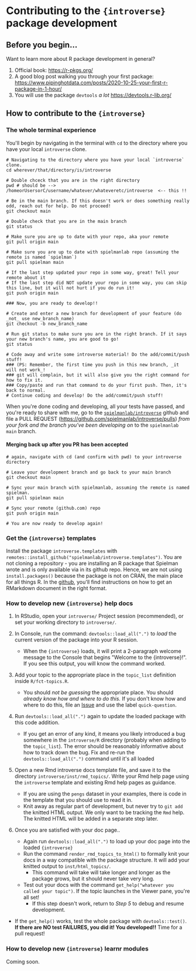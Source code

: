 # Contributing to the `{introverse}` package development

## Before you begin...

Want to learn more about R package development in general? 

1. Official book: https://r-pkgs.org/
2. A good blog post walking you through your first package: https://www.pipinghotdata.com/posts/2020-10-25-your-first-r-package-in-1-hour/
3. You will use the package `devtools` _a lot_ https://devtools.r-lib.org/


## How to contribute to the `{introverse}`

### The whole terminal experience

You'll begin by navigating in the terminal with `cd` to the directory where you have your local `introverse` clone. 
```
# Navigating to the directory where you have your local `introverse` clone. 
cd wherever/that/directory/is/introverse 

# Double chceck that you are in the right directory
pwd # should be --> /homeorUsersorC/username/whatever/whateveretc/introverse  <-- this !!

# Be in the main branch. If this doesn't work or does something really odd, reach out for help. Do not proceed!
git checkout main

# Double check that you are in the main branch
git status

# Make sure you are up to date with your repo, aka your remote
git pull origin main

# Make sure you are up to date with spielmanlab repo (assuming the remote is named `spielman`)
git pull spielman main

# If the last step updated your repo in some way, great! Tell your remote about it 
# If the last step did NOT update your repo in some way, you can skip this line, but it will not hurt if you do run it!
git push origin main

### Now, you are ready to develop!! 

# Create and enter a new branch for development of your feature (do _not_ use new_branch_name)
git checkout -b new_branch_name

# Run git status to make sure you are in the right branch. If it says your new branch's name, you are good to go!
git status

# Code away and write some introverse material! Do the add/commit/push stuff!
### (PS: Remember, the first time you push in this new branch, _it will not work_! 
### git will complain, but it will also give you the right command for how to fix it. 
### Copy/paste and run that command to do your first push. Then, it's back to normal.
# Continue coding and develop! Do the add/commit/push stuff!
```

When you're done coding and developing, all your tests have passed, and you're ready to share with me, go to the [`spielmanlab/introverse`](https://github.com/spielmanlab/introverse) github and file a PULL REQUEST (https://github.com/spielmanlab/introverse/pulls) _from your fork and the branch you've been developing on_ to the `spielmanlab` `main` branch. 

#### Merging back up after you PR has been accepted

```
# again, navigate with cd (and confirm with pwd) to your introverse directory

# Leave your development branch and go back to your main branch
git checkout main

# Sync your main branch with spielmanlab, assuming the remote is named spielman. 
git pull spielman main

# Sync your remote (github.com) repo
git push origin main

# You are now ready to develop again!
```

### Get the `{introverse}` templates

Install the package `introverse.templates` with `remotes::install_github("spielmanlab/introverse.templates")`. You are not cloning a repository - you are installing an R package that Spielman wrote and is only available via in its github repo. Hence, we are not using `install.packages()` because the package is not on CRAN, the main place for all things R. In the [github](https://github.com/spielmanlab/introverse.templates), you'll find instructions on how to get an RMarkdown document in the right format. 


### How to develop new `{introverse}` help docs

1. In RStudio, open your `introverse/` Project session (recommended), or set your working directory to `introverse/`. 

2. In Console, run the command: `devtools::load_all(".")` to _load_ the current version of the package into your R session. 
    + When the `{introverse}` loads, it will print a 2-paragraph welcome message to the Console that begins "Welcome to the {introverse}!". If you see this output, you will know the command worked.

3. Add your topic to the appropriate place in the `topic_list` definition inside `R/fct-topics.R`. 
    + You should _not be guessing_ the appropriate place. You should _already know how and where to do this._ If you don't know how and where to do this, file an [Issue](https://github.com/spielmanlab/introverse/issues) and use the label `quick-question`.
  
4. Run `devtools::load_all(".")` again to update the loaded package with this code addition. 
    + If you get an error of any kind, it means you likely introduced a bug somewhere in the `introverse/R` directory (probably when adding to the `topic_list`). The error should be reasonably informative about how to track down the bug. Fix and re-run the `devtools::load_all(".")` command until it's all loaded

5. Open a new Rmd introverse docs template file, and save it to the directory `introverse/inst/rmd_topics/`. Write your Rmd help page using the `introverse` template and existing Rmd help pages as guidance.
    + If you are using the `pengs` dataset in your examples, there is code in the template that you should use to read it in.
    + Knit away as regular part of development, but never try to `git add` the knitted HTML output. We only want to be tracking the `Rmd` help. The knitted HTML will be added in a separate step later.

6. Once you are satisfied with your doc page..
    + Again run `devtools::load_all(".")` to load up your doc page into the loaded `{introverse}`
    + Run the command `render_rmd_topics_to_html()` to formally knit your docs in a way compatible with the package structure. It will add your knitted output to `inst/html_topics/`.  
        + This command will take will take longer and longer as the package grows, but it should never take very long.  
    + Test out your docs with the command `get_help("whatever you called your topic")`. If the topic launches in the Viewer pane, you're all set!
        + If this step doesn't work, return to *Step 5* to debug and resume development.
  + If the `get_help()` works, test the whole package with `devtools::test()`. **If there are NO test FAILURES, you did it! You developed!!** Time for a pull request!


### How to develop new `{introverse}` learnr modules

Coming soon.







